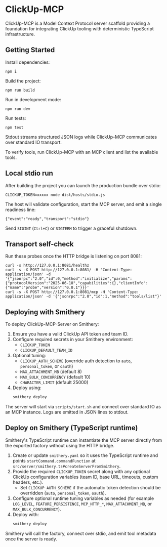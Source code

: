 # ClickUp-MCP

ClickUp-MCP is a Model Context Protocol server scaffold providing a foundation for integrating ClickUp tooling with deterministic TypeScript infrastructure.

## Getting Started

Install dependencies:

```
npm i
```

Build the project:

```
npm run build
```

Run in development mode:

```
npm run dev
```

Run tests:

```
npm test
```

Stdout streams structured JSON logs while ClickUp-MCP communicates over standard IO transport.

To verify tools, run ClickUp-MCP with an MCP client and list the available tools.

## Local stdio run

After building the project you can launch the production bundle over stdio:

```
CLICKUP_TOKEN=xxxxx node dist/hosts/stdio.js
```

The host will validate configuration, start the MCP server, and emit a single readiness line:

```
{"event":"ready","transport":"stdio"}
```

Send `SIGINT` (`Ctrl+C`) or `SIGTERM` to trigger a graceful shutdown.

## Transport self-check

Run these probes once the HTTP bridge is listening on port 8081:

```
curl -s http://127.0.0.1:8081/healthz
curl -s -X POST http://127.0.0.1:8081/ -H 'Content-Type: application/json' -d '{"jsonrpc":"2.0","id":0,"method":"initialize","params":{"protocolVersion":"2025-06-18","capabilities":{},"clientInfo":{"name":"probe","version":"0.0.1"}}}'
curl -s -X POST http://127.0.0.1:8081/mcp -H 'Content-Type: application/json' -d '{"jsonrpc":"2.0","id":1,"method":"tools/list"}'
```

## Deploying with Smithery

To deploy ClickUp-MCP-Server on Smithery:

1. Ensure you have a valid ClickUp API token and team ID.
2. Configure required secrets in your Smithery environment:
   - `CLICKUP_TOKEN`
   - `CLICKUP_DEFAULT_TEAM_ID`
3. Optional tuning:
   - `CLICKUP_AUTH_SCHEME` (override auth detection to `auto`, `personal_token`, or `oauth`)
   - `MAX_ATTACHMENT_MB` (default 8)
   - `MAX_BULK_CONCURRENCY` (default 10)
   - `CHARACTER_LIMIT` (default 25000)
4. Deploy using:
   ```bash
   smithery deploy
   ```

The server will start via `scripts/start.sh` and connect over standard IO as an MCP instance.
Logs are emitted in JSON lines to stdout.

## Deploy on Smithery (TypeScript runtime)

Smithery's TypeScript runtime can instantiate the MCP server directly from the exported factory without using the HTTP bridge.

1. Create or update `smithery.yaml` so it uses the TypeScript runtime and points `startCommand.commandFunction` at `src/server/smithery.ts#createServerFromSmithery`.
2. Provide the required `CLICKUP_TOKEN` secret along with any optional ClickUp configuration variables (team ID, base URL, timeouts, custom headers, etc.).
   - Set `CLICKUP_AUTH_SCHEME` if the automatic token detection should be overridden (`auto`, `personal_token`, `oauth`).
3. Configure optional runtime tuning variables as needed (for example `LOG_LEVEL`, `FEATURE_PERSISTENCE`, `MCP_HTTP_*`, `MAX_ATTACHMENT_MB`, or `MAX_BULK_CONCURRENCY`).
4. Deploy with:
   ```bash
   smithery deploy
   ```

Smithery will call the factory, connect over stdio, and emit tool metadata once the server is ready.
